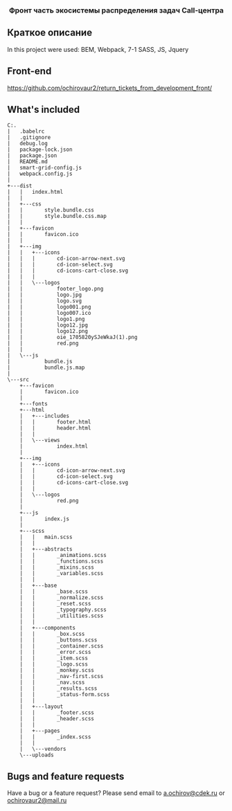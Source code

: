 
<h3 align="center">Фронт часть экосистемы распределения задач Call-центра</h3>

## Краткое описание

In this project were used: BEM, Webpack, 7-1 SASS, JS, Jquery

## Front-end
https://github.com/ochirovaur2/return_tickets_from_development_front/


## What's included

```text
C:.
|   .babelrc
|   .gitignore
|   debug.log
|   package-lock.json
|   package.json
|   README.md
|   smart-grid-config.js
|   webpack.config.js
|
+---dist
|   |   index.html
|   |
|   +---css
|   |       style.bundle.css
|   |       style.bundle.css.map
|   |
|   +---favicon
|   |       favicon.ico
|   |
|   +---img
|   |   +---icons
|   |   |       cd-icon-arrow-next.svg
|   |   |       cd-icon-select.svg
|   |   |       cd-icons-cart-close.svg
|   |   |
|   |   \---logos
|   |           footer_logo.png
|   |           logo.jpg
|   |           logo.svg
|   |           logo001.png
|   |           logo007.ico
|   |           logo1.png
|   |           logo12.jpg
|   |           logo12.png
|   |           oie_1705820ySJeWkaJ(1).png
|   |           red.png
|   |
|   \---js
|           bundle.js
|           bundle.js.map
|
\---src
    +---favicon
    |       favicon.ico
    |
    +---fonts
    +---html
    |   +---includes
    |   |       footer.html
    |   |       header.html
    |   |
    |   \---views
    |           index.html
    |
    +---img
    |   +---icons
    |   |       cd-icon-arrow-next.svg
    |   |       cd-icon-select.svg
    |   |       cd-icons-cart-close.svg
    |   |
    |   \---logos
    |           red.png
    |
    +---js
    |       index.js
    |
    +---scss
    |   |   main.scss
    |   |
    |   +---abstracts
    |   |       _animations.scss
    |   |       _functions.scss
    |   |       _mixins.scss
    |   |       _variables.scss
    |   |
    |   +---base
    |   |       _base.scss
    |   |       _normalize.scss
    |   |       _reset.scss
    |   |       _typography.scss
    |   |       _utilities.scss
    |   |
    |   +---components
    |   |       _box.scss
    |   |       _buttons.scss
    |   |       _container.scss
    |   |       _error.scss
    |   |       _item.scss
    |   |       _logo.scss
    |   |       _monkey.scss
    |   |       _nav-first.scss
    |   |       _nav.scss
    |   |       _results.scss
    |   |       _status-form.scss
    |   |
    |   +---layout
    |   |       _footer.scss
    |   |       _header.scss
    |   |
    |   +---pages
    |   |       _index.scss
    |   |
    |   \---vendors
    \---uploads

```

## Bugs and feature requests

Have a bug or a feature request? Please send email to a.ochirov@cdek.ru or ochirovaur2@mail.ru
